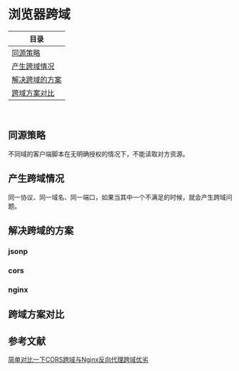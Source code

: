 # 浏览器跨域

<!-- 目录开始 -->
| 目录 |
| --- |
| [同源策略](#chapter-one) |
| <a name="catalog-chapter-two" id="catalog-chapter-two"></a>[产生跨域情况](#chapter-two) |
| <a name="catalog-chapter-three" id="catalog-chapter-three"></a>[解决跨域的方案](#chapter-three) |
| <a name="catalog-chapter-four" id="catalog-chapter-four"></a>[跨域方案对比](#chapter-four) |
<!-- 目录结束 -->
<br/>

## <a name="chapter-one" id="chapter-one"></a>同源策略
不同域的客户端脚本在无明确授权的情况下，不能读取对方资源。
## <a name="chapter-two" id="chapter-two"></a>产生跨域情况
同一协议、同一域名、同一端口，如果当其中一个不满足的时候，就会产生跨域问题。

## <a name="chapter-two" id="chapter-three"></a>解决跨域的方案

### jsonp
### cors
### nginx

## <a name="chapter-two" id="chapter-four"></a>跨域方案对比


## 参考文献
[简单对比一下CORS跨域与Nginx反向代理跨域优劣](https://juejin.im/post/6844903919458467848#heading-0 "简单对比一下CORS跨域与Nginx反向代理跨域优劣")